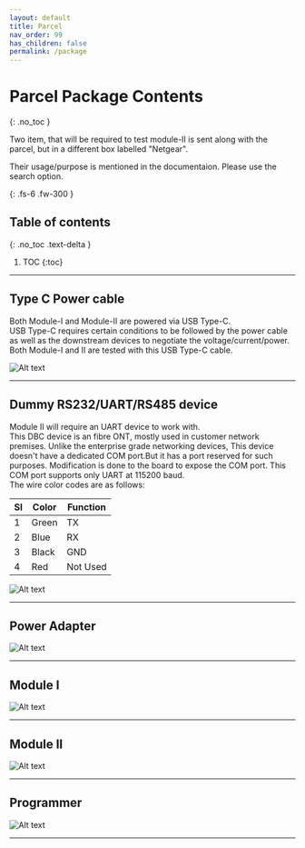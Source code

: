 ```yaml
---
layout: default
title: Parcel
nav_order: 99
has_children: false
permalink: /package
---
```


# Parcel Package Contents
{: .no_toc }


Two item, that will be required to test module-II is sent along with the parcel, but in a different box labelled "Netgear".

Their usage/purpose is mentioned in the documentaion. Please use the search option.

{: .fs-6 .fw-300 }


## Table of contents
{: .no_toc .text-delta }

1. TOC
{:toc}

---

## Type C Power cable


Both Module-I and Module-II are powered via USB Type-C. <br>
USB Type-C requires certain conditions to be followed by the power cable as well as the downstream devices to negotiate the voltage/current/power. Both Module-I and II are tested with this USB Type-C cable.

![Alt text](package/assets/typec.png?raw=true "Power Adapter")

***

## Dummy RS232/UART/RS485 device


Module II will require an UART device to work with. <br>
This DBC device is an fibre ONT, mostly used in customer network premises. Unlike the enterprise grade networking devices, This device doesn't have a dedicated COM port.But it has a port reserved for such purposes. Modification is done to the board to expose the COM port. This COM port supports only UART at 115200 baud.
<br>
The wire color codes are as follows:


| Sl | Color | Function |
|--|--|--|
| 1 | Green | TX |
|2|Blue|RX|
|3|Black|GND|
|4|Red|Not Used|


![Alt text](package/assets/ont.png?raw=true "Power Adapter")

***

## Power Adapter

![Alt text](package/assets/adapter12v.png?raw=true "Power Adapter")

***

## Module I
![Alt text](package/assets/moda.png?raw=true "Power Adapter")

***

## Module II
![Alt text](package/assets/modb.png?raw=true "Power Adapter")

***

## Programmer
![Alt text](package/assets/prog.png?raw=true "Power Adapter")

***